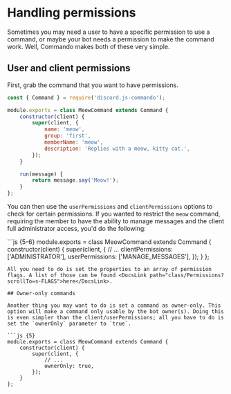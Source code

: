 # Handling permissions

Sometimes you may need a user to have a specific permission to use a command, or maybe your bot needs a permission to make the command work. Well, Commando makes both of these very simple.

## User and client permissions

First, grab the command that you want to have permissions.

```javascript
const { Command } = require('discord.js-commando');

module.exports = class MeowCommand extends Command {
    constructor(client) {
        super(client, {
            name: 'meow',
            group: 'first',
            memberName: 'meow',
            description: 'Replies with a meow, kitty cat.',
        });
    }

    run(message) {
        return message.say('Meow!');
    }
};
```

You can then use the `userPermissions` and `clientPermissions` options to check for certain permissions. If you wanted to restrict the `meow` command, requiring the member to have the ability to manage messages and the client full administrator access, you'd do the following:

\`\`\`js {5-6} module.exports = class MeowCommand extends Command { constructor\(client\) { super\(client, { // ... clientPermissions: \['ADMINISTRATOR'\], userPermissions: \['MANAGE\_MESSAGES'\], }\); } };

```text
All you need to do is set the properties to an array of permission flags. A list of those can be found <DocsLink path="class/Permissions?scrollTo=s-FLAGS">here</DocsLink>.

## Owner-only commands

Another thing you may want to do is set a command as owner-only. This option will make a command only usable by the bot owner(s). Doing this is even simpler than the client/userPermissions; all you have to do is set the `ownerOnly` parameter to `true`.

```js {5}
module.exports = class MeowCommand extends Command {
    constructor(client) {
        super(client, {
            // ...
            ownerOnly: true,
        });
    }
};
```

